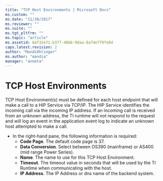 ```yaml
---
title: "TCP Host Environments | Microsoft Docs"
ms.custom: ""
ms.date: "11/30/2017"
ms.reviewer: ""
ms.suite: ""
ms.tgt_pltfrm: ""
ms.topic: "article"
ms.assetid: 8af32e71-b377-48bb-9daa-8a7de779fe8d
caps.latest.revision: 2
author: "MandiOhlinger"
ms.author: "mandia"
manager: "anneta"
---
```

# TCP Host Environments
TCP Host Environment(s) must be defined for each host endpoint that will make a call to a HIP Service via TCP/IP. The HIP Service identifies the incoming call via the incoming IP address.  If an incoming call is received from an unknown address, the TI runtime will not respond to the request and will log an event in the application event log to indicate an unknown host attempted to make a call.

- In the right-hand pane, the following information is required:
    - **Code Page**.  The default code page is 37.
    - **Data Conversion**.  Select between OS390 (mainframe) or AS400 (mid range Power Series).
    - **Name**.  The name to use for this TCP Host Environment.
    - **Timeout**.  The timeout value in seconds that will be used by the TI Runtime when communicating with the host.
    - **IP Address**.  The IP Address or dns name of the backend system.